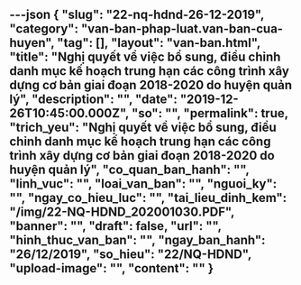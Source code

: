 ---json
{
    "slug": "22-nq-hdnd-26-12-2019",
    "category": "van-ban-phap-luat.van-ban-cua-huyen",
    "tag": [],
    "layout": "van-ban.html",
    "title": "Nghị quyết về việc bổ sung, điều chỉnh danh mục kế hoạch trung hạn các công trình xây dựng cơ bản giai đoạn 2018-2020 do huyện quản lý",
    "description": "",
    "date": "2019-12-26T10:45:00.000Z",
    "so": "",
    "permalink": true,
    "trich_yeu": "Nghị quyết về việc bổ sung, điều chỉnh danh mục kế hoạch trung hạn các công trình xây dựng cơ bản giai đoạn 2018-2020 do huyện quản lý",
    "co_quan_ban_hanh": "",
    "linh_vuc": "",
    "loai_van_ban": "",
    "nguoi_ky": "",
    "ngay_co_hieu_luc": "",
    "tai_lieu_dinh_kem": "/img/22-NQ-HDND_202001030.PDF",
    "banner": "",
    "draft": false,
    "url": "",
    "hinh_thuc_van_ban": "",
    "ngay_ban_hanh": "26/12/2019",
    "so_hieu": "22/NQ-HDND",
    "upload-image": "",
    "__content__": ""
}
---
